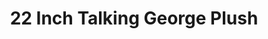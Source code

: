 ---
id: PE6596
title: 22 Inch Talking George Plush
price:
    hkd: 329.9
    twd: 1299
dimensions:
    w: 28
    l: 21
    h: 46
    unit: cm
imgs: 
    - 'images/products/22-inch-talking-george-plush.png'
---